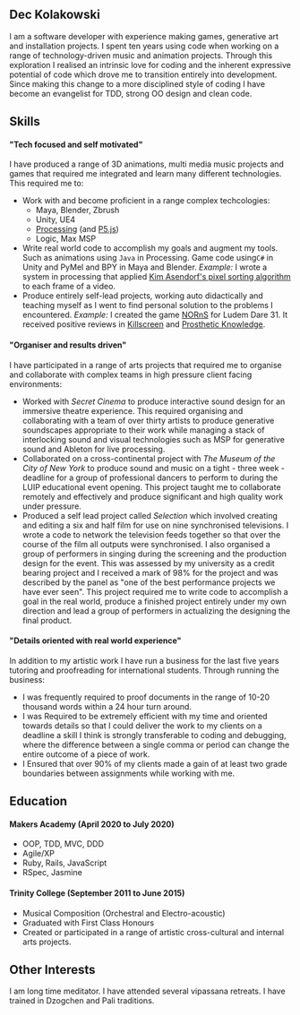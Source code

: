 ## Dec Kolakowski

I am a software developer with experience making games, generative art and installation projects. I spent ten years using code when working on a range of technology-driven music and animation projects. Through this exploration I realised an intrinsic love for coding and the inherent expressive potential of code which drove me to transition entirely into development. Since making this change to a more disciplined style of coding I have become an evangelist for TDD, strong OO design and clean code.

## Skills
#### "Tech focused and self motivated"
I have produced a range of 3D animations, multi media music projects and games that required me integrated and learn many different technologies. This required me to:

 - Work with and become proficient in a range complex techcologies:
	 - Maya, Blender, Zbrush
	 - Unity, UE4
	 - [Processing][pr] (and [P5.js][p5])
	 - Logic, Max MSP
 - Write real world code to accomplish my goals and augment my tools. Such as animations using `Java` in Processing. Game code using`C#`  in Unity and PyMel and BPY in Maya and Blender. *Example:* I wrote a system in processing that applied [Kim Asendorf's pixel sorting algorithm][pix] to each frame of a video.
 - Produce entirely self-lead projects, working auto didactically and teaching myself as I went to find personal solution to the problems I encountered. *Example:* I created the game [NORnS][ns] for Ludem Dare 31. It received positive reviews in [Killscreen][ks] and [Prosthetic Knowledge][pk].


[p5]: https://p5js.org/
[pr]: https://processing.org/
[pix]: https://github.com/kimasendorf/ASDFPixelSort
[ns]: https://etomame.itch.io/norns
[ks]: https://killscreen.com/previously/articles/play-your-food/
[pk]: https://prostheticknowledge.tumblr.com/post/104969137296/norns-trippy-game-by-declan-kolakowski-for-the

#### "Organiser and results driven"
I have participated in a range of arts projects that required me to organise and collaborate with complex teams in high pressure client facing environments:

 - Worked with *Secret Cinema* to produce interactive sound design for an immersive theatre experience. This required organising and collaborating with a team of over thirty artists to produce generative soundscapes appropriate to their work while managing a stack of interlocking sound and visual technologies such as MSP for generative sound and Ableton for live processing.
 - Collaborated on a cross-continental project with *The Museum of the City of New York* to produce sound and music on a tight - three week - deadline for a group of professional dancers to perform to during the LUIP educational event opening. This project taught me to collaborate remotely and effectively and produce significant and high quality work under pressure.
 - Produced a self lead project called *Selection* which involved creating and editing a six and half film for use on nine synchronised televisions. I wrote a code to network the television feeds together so that over the course of the film all outputs were synchronised. I also organised a group of performers in singing during the screening and the production design for the event. This was assessed by my university as a credit bearing project and I received a mark of 98% for the project and was described by the panel as "one of the best performance projects we have ever seen". This project required me to write code to accomplish a goal in the real world, produce a finished project entirely under my own direction and lead a group of performers in actualizing the designing the final product.

#### "Details oriented with real world experience"
In addition to my artistic work I have run a business for the last five years tutoring and proofreading for international students. Through running the business:

 -  I was frequently required to proof documents in the range of 10-20 thousand words within a 24 hour turn around.
 - I was Required to be extremely efficient with my time and oriented towards details so that I could deliver the work to my clients on a deadline a skill I think is strongly transferable to coding and debugging, where the difference between a single comma or period can change the entire outcome of a piece of work. 
 - I Ensured that over 90% of my clients made a gain of at least two grade boundaries between assignments while working with me.

## Education

#### Makers Academy (April 2020 to July 2020)

- OOP, TDD, MVC, DDD
- Agile/XP
- Ruby, Rails, JavaScript
- RSpec, Jasmine

#### Trinity College (September 2011 to June 2015)

- Musical Composition (Orchestral and Electro-acoustic)
- Graduated with First Class Honours
- Created or participated in a range of artistic cross-cultural and internal arts projects.

## Other Interests

I am long time meditator. I have attended several vipassana retreats. I have trained in Dzogchen and Pali traditions.
<!--stackedit_data:
eyJoaXN0b3J5IjpbLTE4NjYwNDQ4NjEsNjI1MDg3MzQzLC0xMz
MyMTc3OTk3LC0xNjk1OTc0NjYwLDE0NzA1NzA2MSwxODc3MTUz
NzAsLTE4NDQ4OTcyMDAsMjExNTYwMDEyNiwtNTAxMTY1NDY4XX
0=
-->